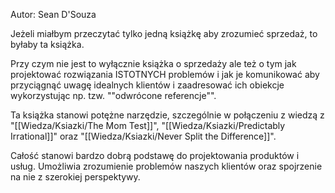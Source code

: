 Autor: Sean D'Souza

Jeżeli miałbym przeczytać tylko jedną książkę aby zrozumieć sprzedaż, to byłaby ta książka. 

Przy czym nie jest to wyłącznie książka o sprzedaży ale też o tym jak projektować rozwiązania ISTOTNYCH problemów i jak je komunikować aby przyciągnąć uwagę idealnych klientów i zaadresować ich obiekcje wykorzystując np. tzw. ""odwrócone referencje"". 

Ta książka stanowi potężne narzędzie, szczególnie w połączeniu z wiedzą z "[[Wiedza/Ksiazki/The Mom Test]]", "[[Wiedza/Ksiazki/Predictably Irrational]]" oraz "[[Wiedza/Ksiazki/Never Split the Difference]]". 

Całość stanowi bardzo dobrą podstawę do projektowania produktów i usług. Umożliwia zrozumienie problemów naszych klientów oraz spojrzenie na nie z szerokiej perspektywy.